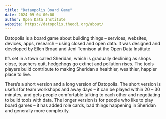 ```yaml
---
title: "Dataopolis Board Game"
date: 2024-09-04 00:00
author: Open Data Institute
website: https://datopolis.theodi.org/about/
---
```


Datopolis is a board game about building things – services, websites, devices, apps, research – using closed and open data. It was designed and developed by Ellen Broad and Jeni Tennison at the Open Data Institute

It’s set in a town called Sheridan, which is gradually declining as shops close, teachers quit, hedgehogs go extinct and pollution rises. The tools players build contribute to making Sheridan a healthier, wealthier, happier place to live.

There’s a short version and a long version of Datopolis. The short version is useful for team workshops and away days – it can be played within 20 – 30 minutes, and gets people comfortable talking to each other and negotiating to build tools with data. The longer version is for people who like to play board games – it has added role cards, bad things happening in Sheridan and generally more complexity.